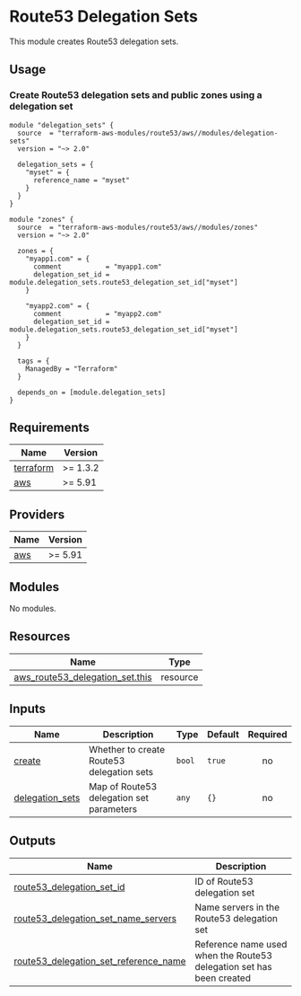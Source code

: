 # Route53 Delegation Sets

This module creates Route53 delegation sets.

## Usage

### Create Route53 delegation sets and public zones using a delegation set

```hcl
module "delegation_sets" {
  source  = "terraform-aws-modules/route53/aws//modules/delegation-sets"
  version = "~> 2.0"

  delegation_sets = {
    "myset" = {
      reference_name = "myset"
    }
  }
}

module "zones" {
  source  = "terraform-aws-modules/route53/aws//modules/zones"
  version = "~> 2.0"

  zones = {
    "myapp1.com" = {
      comment           = "myapp1.com"
      delegation_set_id = module.delegation_sets.route53_delegation_set_id["myset"]
    }

    "myapp2.com" = {
      comment           = "myapp2.com"
      delegation_set_id = module.delegation_sets.route53_delegation_set_id["myset"]
    }
  }

  tags = {
    ManagedBy = "Terraform"
  }

  depends_on = [module.delegation_sets]
}
```

<!-- BEGIN_TF_DOCS -->
## Requirements

| Name | Version |
|------|---------|
| <a name="requirement_terraform"></a> [terraform](#requirement\_terraform) | >= 1.3.2 |
| <a name="requirement_aws"></a> [aws](#requirement\_aws) | >= 5.91 |

## Providers

| Name | Version |
|------|---------|
| <a name="provider_aws"></a> [aws](#provider\_aws) | >= 5.91 |

## Modules

No modules.

## Resources

| Name | Type |
|------|------|
| [aws_route53_delegation_set.this](https://registry.terraform.io/providers/hashicorp/aws/latest/docs/resources/route53_delegation_set) | resource |

## Inputs

| Name | Description | Type | Default | Required |
|------|-------------|------|---------|:--------:|
| <a name="input_create"></a> [create](#input\_create) | Whether to create Route53 delegation sets | `bool` | `true` | no |
| <a name="input_delegation_sets"></a> [delegation\_sets](#input\_delegation\_sets) | Map of Route53 delegation set parameters | `any` | `{}` | no |

## Outputs

| Name | Description |
|------|-------------|
| <a name="output_route53_delegation_set_id"></a> [route53\_delegation\_set\_id](#output\_route53\_delegation\_set\_id) | ID of Route53 delegation set |
| <a name="output_route53_delegation_set_name_servers"></a> [route53\_delegation\_set\_name\_servers](#output\_route53\_delegation\_set\_name\_servers) | Name servers in the Route53 delegation set |
| <a name="output_route53_delegation_set_reference_name"></a> [route53\_delegation\_set\_reference\_name](#output\_route53\_delegation\_set\_reference\_name) | Reference name used when the Route53 delegation set has been created |
<!-- END_TF_DOCS -->

